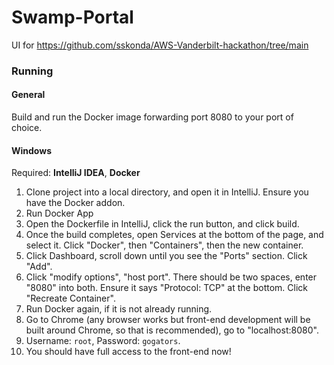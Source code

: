 # Swamp-Portal

UI for https://github.com/sskonda/AWS-Vanderbilt-hackathon/tree/main

### Running
#### General
Build and run the Docker image forwarding port 8080 to your port of choice.

#### Windows
Required: **IntelliJ IDEA**, **Docker**

1. Clone project into a local directory, and open it in IntelliJ. Ensure you have the Docker addon.
2. Run Docker App
3. Open the Dockerfile in IntelliJ, click the run button, and click build.
4. Once the build completes, open Services at the bottom of the page, and select it.
Click "Docker", then "Containers", then the new container.
5. Click Dashboard, scroll down until you see the "Ports" section. Click "Add".
6. Click "modify options", "host port". There should be two spaces, enter "8080" into both. Ensure it says "Protocol: TCP" at the bottom. Click "Recreate Container".
7. Run Docker again, if it is not already running.
8. Go to Chrome (any browser works but front-end development will be built around Chrome, so that is recommended), go to "localhost:8080".
9. Username: ```root```, Password: ```gogators```.
10. You should have full access to the front-end now!